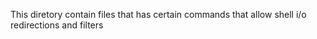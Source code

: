 This diretory contain files that has certain commands that allow shell i/o redirections and filters
